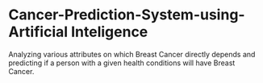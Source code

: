 # Cancer-Prediction-System-using-Artificial Inteligence
Analyzing various attributes on which Breast Cancer directly depends and predicting if a person with a given health conditions will have Breast Cancer.
